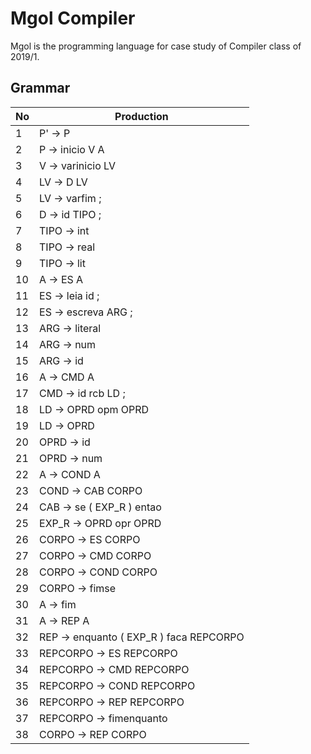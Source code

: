 # Mgol Compiler

Mgol is the programming language for case study of Compiler class of 2019/1.

## Grammar

| No | Production                              |
|----|-----------------------------------------|
| 1  | P' -> P                                 |
| 2  | P -> inicio V A                         |
| 3  | V -> varinicio LV                       |
| 4  | LV -> D LV                              |
| 5  | LV -> varfim ;                          |
| 6  | D -> id TIPO ;                          |
| 7  | TIPO -> int                             |
| 8  | TIPO -> real                            |
| 9  | TIPO -> lit                             |
| 10 | A -> ES A                               |
| 11 | ES -> leia id ;                         |
| 12 | ES -> escreva ARG ;                     |
| 13 | ARG -> literal                          |
| 14 | ARG -> num                              |
| 15 | ARG -> id                               |
| 16 | A -> CMD A                              |
| 17 | CMD -> id rcb LD ;                      |
| 18 | LD -> OPRD opm OPRD                     |
| 19 | LD -> OPRD                              |
| 20 | OPRD -> id                              |
| 21 | OPRD -> num                             |
| 22 | A -> COND A                             |
| 23 | COND -> CAB CORPO                       |
| 24 | CAB -> se ( EXP_R ) entao               |
| 25 | EXP_R -> OPRD opr OPRD                  |
| 26 | CORPO -> ES CORPO                       |
| 27 | CORPO -> CMD CORPO                      |
| 28 | CORPO -> COND CORPO                     |
| 29 | CORPO -> fimse                          |
| 30 | A -> fim                                |
| 31 | A -> REP A                              |
| 32 | REP -> enquanto ( EXP_R ) faca REPCORPO |
| 33 | REPCORPO -> ES REPCORPO                 |
| 34 | REPCORPO -> CMD REPCORPO                |
| 35 | REPCORPO -> COND REPCORPO               |
| 36 | REPCORPO -> REP REPCORPO                |
| 37 | REPCORPO -> fimenquanto                 |
| 38 | CORPO -> REP CORPO                      |

